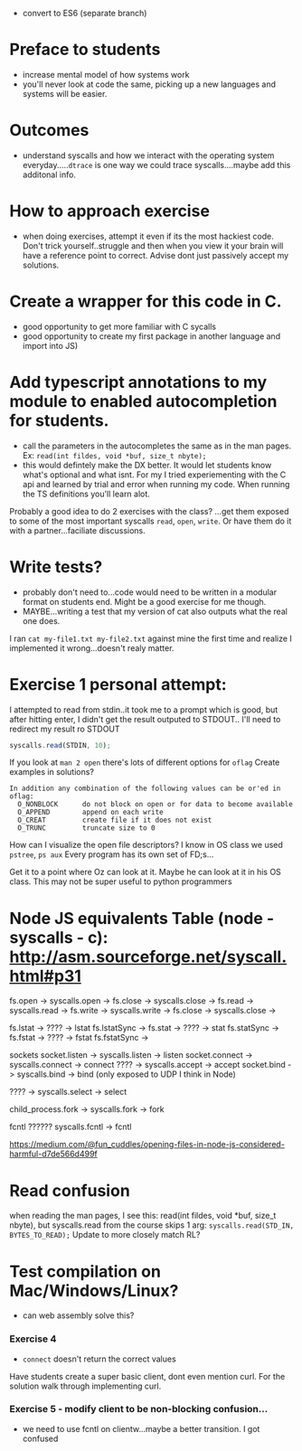 - convert to ES6 (separate branch)

# Preface to students
- increase mental model of how systems work
- you'll never look at code the same, picking up a new languages and systems will be easier. 


# Outcomes
- understand syscalls and how we interact with the operating system everyday.....`dtrace` is one way we could trace syscalls....maybe add this additonal info.

# How to approach exercise
- when doing exercises, attempt it even if its the most hackiest code. Don't trick yourself..struggle
  and then when you view it your brain will have a reference point to correct.
  Advise dont just passively accept my solutions.

# Create a wrapper for this code in C.
  - good opportunity to get more familiar with C sycalls
  - good opportunity to create my first package in another language and import into JS)

# Add typescript annotations to my module to enabled autocompletion for students.
- call the parameters in the autocompletes the same as in the man pages. Ex: `read(int fildes, void *buf, size_t nbyte);`
- this would defintely make the DX better. It would let students know what's optional and what isnt. For my I tried experiementing with the C api and learned by trial and error when running my code.
When running the TS definitions you'll learn alot.


Probably a good idea to do 2 exercises with the class? ...get them exposed to some of the most
important syscalls `read`, `open`, `write`. Or have them do it with a partner...faciliate discussions.

# Write tests?
- probably don't need to...code would need to be written in a modular format on students end. Might be a good exercise for me though.
- MAYBE...writing a test that my version of cat also outputs what the real one does.

I ran `cat my-file1.txt my-file2.txt` against mine the first time and realize I implemented it wrong...doesn't realy matter.





# Exercise 1 personal attempt:
I attempted to read from stdin..it took me to a prompt which is good, but after hitting 
enter, I didn't get the result outputed to STDOUT.. I'll need to redirect my result ro STDOUT
```js
syscalls.read(STDIN, 10);
```

If you look at `man 2 open` there's lots of different options for `oflag`
Create examples in solutions?
```
In addition any combination of the following values can be or'ed in oflag:
  O_NONBLOCK      do not block on open or for data to become available
  O_APPEND        append on each write
  O_CREAT         create file if it does not exist
  O_TRUNC         truncate size to 0
```

How can I visualize the open file descriptors? I know in OS class we used `pstree`, `ps aux`
Every program has its own set of FD;s...



Get it to a point where Oz can look at it. Maybe he can look at it in his OS class.
This may not be super useful to python programmers












# Node JS equivalents Table (node - syscalls - c): http://asm.sourceforge.net/syscall.html#p31
fs.open   -> syscalls.open  ->
fs.close  -> syscalls.close ->
fs.read   -> syscalls.read  ->
fs.write  -> syscalls.write ->
fs.close  -> syscalls.close ->


fs.lstat      -> ???? -> lstat
fs.lstatSync  ->
fs.stat       -> ???? -> stat
fs.statSync   -> 
fs.fstat      -> ???? -> fstat
fs.fstatSync  ->

sockets
socket.listen   -> syscalls.listen  -> listen
socket.connect  -> syscalls.connect -> connect
????            -> syscalls.accept  -> accept
socket.bind     -> syscalls.bind    -> bind (only exposed to UDP I think in Node)



????      -> syscalls.select  -> select


child_process.fork  -> syscalls.fork -> fork


fcntl
??????    syscalls.fcntl -> fcntl




https://medium.com/@fun_cuddles/opening-files-in-node-js-considered-harmful-d7de566d499f



# Read confusion
when reading the man pages, I see this: read(int fildes, void *buf, size_t nbyte), but syscalls.read from the course skips 1 arg: `syscalls.read(STD_IN, BYTES_TO_READ);`
Update to more closely match RL?

# Test compilation on Mac/Windows/Linux?
- can web assembly solve this?


### Exercise 4
- `connect` doesn't return the correct values

Have students create a super basic client, dont even mention curl. For the solution walk through implementing curl.



### Exercise 5 - modify client to be non-blocking confusion...
- we need to use fcntl on clientw...maybe a better transition. I got confused